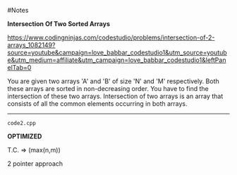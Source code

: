 #Notes

**Intersection Of Two Sorted Arrays**

https://www.codingninjas.com/codestudio/problems/intersection-of-2-arrays_1082149?source=youtube&campaign=love_babbar_codestudio1&utm_source=youtube&utm_medium=affiliate&utm_campaign=love_babbar_codestudio1&leftPanelTab=0

You are given two arrays 'A' and 'B' of size 'N' and 'M' respectively. Both these arrays are sorted in non-decreasing order. You have to find the intersection of these two arrays.
Intersection of two arrays is an array that consists of all the common elements occurring in both arrays.

---

`code2.cpp`

**OPTIMIZED**

T.C. => (max(n,m))

2 pointer approach
